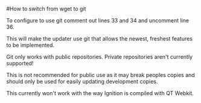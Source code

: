 #How to switch from wget to git

To configure to use git comment out lines 33 and 34 and uncomment line 36.

This will make the updater use git that allows the newest, freshest features to be implemented.

Git only works with public repositories. Private repositories aren't currently supported!

This is not recommended for public use as it may break peoples copies and should only be used for easily updating development copies.

This currently won't work with the way Ignition is compiled with QT Webkit.
